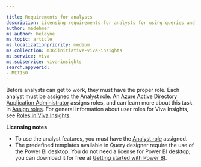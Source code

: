 ```yaml
---

title: Requirements for analysts
description: Licensing requirements for analysts for using queries and templates  
author: madehmer
ms.author: helayne
ms.topic: article
ms.localizationpriority: medium 
ms.collection: m365initiative-viva-insights 
ms.service: viva 
ms.subservice: viva-insights 
search.appverid: 
- MET150 
---
```


<!-- Note: In the topic that INCLUDEs this content, precede it with the following heading at the proper heading level:

## Requirements for analysts
-->

Before analysts can get to work, they must have the proper role. Each analyst must be assigned the Analyst role. An Azure Active Directory [Application Administrator](/azure/active-directory/roles/permissions-reference#application-administrator) assigns roles, and can learn more about this task in [Assign roles](../setup/assign-roles-to-wpa-admins.md). For general information about user roles for Viva Insights, see [Roles in Viva Insights](../use/user-roles.md).

**Licensing notes**

* To use the analyst features, you must have the [Analyst role](../use/user-roles.md#role-descriptions-and-access-levels) assigned.
* The predefined templates available in Query designer require the use of the Power BI desktop. You do not need a license for Power BI desktop; you can download it for free at [Getting started with Power BI](https://powerbi.microsoft.com/getting-started-with-power-bi/).
